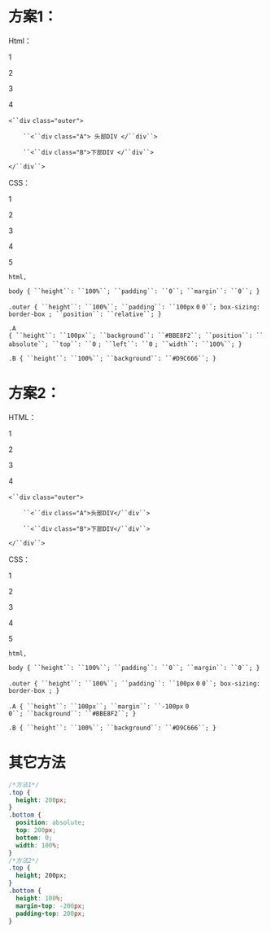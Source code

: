 方案1：
====

Html：

1

2

3

4

`<``div` `class="outer">`

`    ``<``div` `class="A"> 头部DIV </``div``>`

`    ``<``div` `class="B">下部DIV </``div``>`

`</``div``>`

CSS：

1

2

3

4

5

`html,`

`body { ``height``: ``100%``; ``padding``: ``0``; ``margin``: ``0``; }`

`.outer { ``height``: ``100%``; ``padding``: ``100px` `0` `0``; box-sizing: border-box ; ``position``: ``relative``; }`

`.A { ``height``: ``100px``; ``background``: ``#BBE8F2``; ``position``: ``absolute``; ``top``: ``0` `; ``left``: ``0` `; ``width``: ``100%``; }`

`.B { ``height``: ``100%``; ``background``: ``#D9C666``; }`

方案2：
====

HTML：

1

2

3

4

`<``div` `class="outer">`

`    ``<``div` `class="A">头部DIV</``div``>`

`    ``<``div` `class="B">下部DIV</``div``>`

`</``div``>`

CSS：

1

2

3

4

5

`html,`

`body { ``height``: ``100%``; ``padding``: ``0``; ``margin``: ``0``; }`

`.outer { ``height``: ``100%``; ``padding``: ``100px` `0` `0``; box-sizing: border-box ; }`

`.A { ``height``: ``100px``; ``margin``: ``-100px` `0` `0``; ``background``: ``#BBE8F2``; }`

`.B { ``height``: ``100%``; ``background``: ``#D9C666``; }`

其它方法
====

```css
/*方法1*/
.top {
  height: 200px;
}
.bottom {
  position: absolute;
  top: 200px;
  bottom: 0;
  width: 100%;
}
/*方法2*/
.top {
  height; 200px;
}
.bottom {
  height: 100%;
  margin-top: -200px;
  padding-top: 200px;
}
```